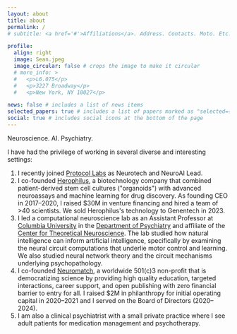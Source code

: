 ```yaml
---
layout: about
title: about
permalink: /
# subtitle: <a href='#'>Affiliations</a>. Address. Contacts. Moto. Etc. 

profile:
  align: right
  image: Sean.jpeg
  image_circular: false # crops the image to make it circular
  # more_info: >
  #   <p>L6.075</p>
  #   <p>3227 Broadway</p>
  #   <p>New York, NY 10027</p>

news: false # includes a list of news items
selected_papers: true # includes a list of papers marked as "selected={true}"
social: true # includes social icons at the bottom of the page
---
```


Neuroscience. AI. Psychiatry.

<!-- I am a computational neuroscientist and psychiatrist, formerly  -->

I have had the privilege of working in several diverse and interesting settings:
<!-- 1. [Fauna Robotics](https://www.linkedin.com/company/fauna-robotics/) is an embodied AI company that builds highly agile, dexterous, natural language-capable consumer-facing companion robots. I helped raise Fauna's seed financing in January 2024 and set vision for the company. -->
<!-- 1. I co-founded [Herophilus](https://www.herophilus.com), a biotechnology company that combined patient-derived stem cell cultures ("organoids") with advanced neuroassays and machine learning for drug discovery. As founding CEO in 2017–2020, I raised $30M in venture financing and hired a team of >40 scientists. Herophilus's technology was sold to Genentech in 2023. -->
<!-- 2. As an Assistant Professor in the [Department of Psychiatry](https://www.columbiapsychiatry.org/profile/g-s-escola-md) and affiliate of the [Center for Theoretical Neuroscience](https://ctn.zuckermaninstitute.columbia.edu/) at [Columbia University](https://www.columbia.edu), I ran a research lab that studied how natural intelligence can inform artificial intelligence, specifically by examining the neural circuit computations that underlie motor control and learning. We also studied neural network theory and the circuit mechanisms underlying psychopathology. -->
<!-- 3. [Neuromatch](https://neuromatch.io/) is a worldwide 501(c)3 non-profit that is democratizing science by providing high quality education, targeted interactions, career support, and open publishing with zero financial barrier to entry for all. I raised $2M in philanthropy for initial operating capital in 2020–2021 and I served on the Board of Directors (2020–2024). -->

1. I recently joined [Protocol Labs](https://www.protocol.ai/) as Neurotech and NeuroAI Lead.
2. I co-founded [Herophilus](https://www.herophilus.com), a biotechnology company that combined patient-derived stem cell cultures ("organoids") with advanced neuroassays and machine learning for drug discovery. As founding CEO in 2017–2020, I raised $30M in venture financing and hired a team of >40 scientists. We sold Herophilus's technology to Genentech in 2023.
3. I led a computational neuroscience lab as an Assistant Professor at [Columbia University](https://www.columbia.edu) in the [Department of Psychiatry](https://www.columbiapsychiatry.org/profile/g-s-escola-md) and affiliate of the [Center for Theoretical Neuroscience](https://ctn.zuckermaninstitute.columbia.edu/). The lab studied how natural intelligence can inform artificial intelligence, specifically by examining the neural circuit computations that underlie motor control and learning. We also studied neural network theory and the circuit mechanisms underlying psychopathology.
4. I co-founded [Neuromatch](https://neuromatch.io/), a worldwide 501(c)3 non-profit that is democratizing science by providing high quality education, targeted interactions, career support, and open publishing with zero financial barrier to entry for all. I raised $2M in philanthropy for initial operating capital in 2020–2021 and I served on the Board of Directors (2020–2024).
5. I am also a clinical psychiatrist with a small private practice where I see adult patients for medication management and psychotherapy.

<!-- I am also a clinical psychiatrist and I see adult patients with anxiety, depression, ADHD, OCD, and other symptoms for medication management and/or psychodynamic psychotherapy. -->

<!-- Write your biography here. Tell the world about yourself. Link to your favorite [subreddit](http://reddit.com). You can put a picture in, too. The code is already in, just name your picture `prof_pic.jpg` and put it in the `img/` folder.

Put your address / P.O. box / other info right below your picture. You can also disable any of these elements by editing `profile` property of the YAML header of your `_pages/about.md`. Edit `_bibliography/papers.bib` and Jekyll will render your [publications page](/al-folio/publications/) automatically.

Link to your social media connections, too. This theme is set up to use [Font Awesome icons](https://fontawesome.com/) and [Academicons](https://jpswalsh.github.io/academicons/), like the ones below. Add your Facebook, Twitter, LinkedIn, Google Scholar, or just disable all of them. -->
